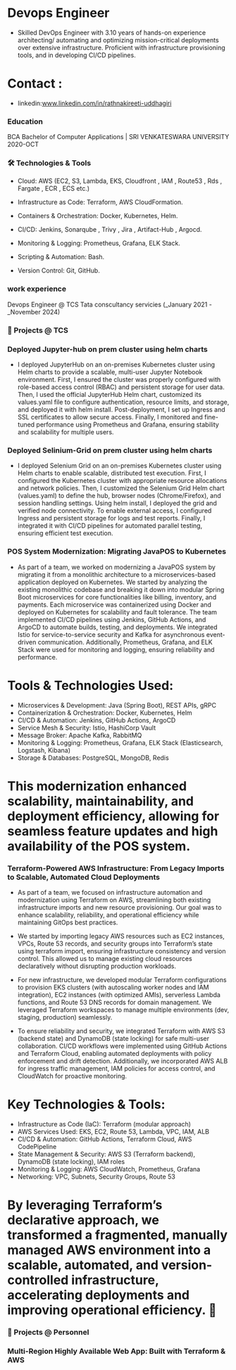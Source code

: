 # Devops Engineer
- Skilled DevOps Engineer with 3.10 years of hands-on experience architecting/ automating and optimizing mission-critical deployments over extensive infrastructure. Proficient with infrastructure provisioning tools, and in developing CI/CD pipelines.

# Contact :

- linkedin:www.linkedin.com/in/rathnakireeti-uddhagiri

### Education

BCA Bachelor of Computer Applications | SRI VENKATESWARA UNIVERSITY 2020-OCT

### 🛠️ Technologies & Tools

- Cloud: AWS (EC2, S3, Lambda, EKS, Cloudfront , IAM , Route53 , Rds , Fargate , ECR , ECS etc.)

- Infrastructure as Code: Terraform, AWS CloudFormation.

- Containers & Orchestration: Docker, Kubernetes, Helm.

- CI/CD:  Jenkins, Sonarqube , Trivy , Jira , Artifact-Hub , Argocd.

- Monitoring & Logging: Prometheus, Grafana, ELK Stack.

- Scripting & Automation: Bash.

- Version Control: Git, GitHub.

### work experience

Devops Engineer @ TCS Tata conscultancy servicies (_January 2021 - _November 2024)

### 📂 Projects @ TCS

### Deployed Jupyter-hub on prem cluster using helm charts

- I deployed JupyterHub on an on-premises Kubernetes cluster using Helm charts to provide a scalable, multi-user Jupyter Notebook environment. First, I ensured the cluster was properly configured with role-based access control (RBAC) and persistent storage for user data. Then, I used the official JupyterHub Helm chart, customized its values.yaml file to configure authentication, resource limits, and storage, and deployed it with helm install. Post-deployment, I set up Ingress and SSL certificates to allow secure access. Finally, I monitored and fine-tuned performance using Prometheus and Grafana, ensuring stability and scalability for multiple users.

### Deployed Selinium-Grid on prem cluster using helm charts

- I deployed Selenium Grid on an on-premises Kubernetes cluster using Helm charts to enable scalable, distributed test execution. First, I configured the Kubernetes cluster with appropriate resource allocations and network policies. Then, I customized the Selenium Grid Helm chart (values.yaml) to define the hub, browser nodes (Chrome/Firefox), and session handling settings. Using helm install, I deployed the grid and verified node connectivity. To enable external access, I configured Ingress and persistent storage for logs and test reports. Finally, I integrated it with CI/CD pipelines  for automated parallel testing, ensuring efficient test execution.

### POS System Modernization: Migrating JavaPOS to Kubernetes

- As part of a team, we worked on modernizing a JavaPOS system by migrating it from a monolithic architecture to a microservices-based application deployed on Kubernetes. We started by analyzing the existing monolithic codebase and breaking it down into modular Spring Boot microservices for core functionalities like billing, inventory, and payments. Each microservice was containerized using Docker and deployed on Kubernetes for scalability and fault tolerance. The team implemented CI/CD pipelines using Jenkins, GitHub Actions, and ArgoCD to automate builds, testing, and deployments. We integrated Istio for service-to-service security and Kafka for asynchronous event-driven communication. Additionally, Prometheus, Grafana, and ELK Stack were used for monitoring and logging, ensuring reliability and performance.

# Tools & Technologies Used:

- Microservices & Development: Java (Spring Boot), REST APIs, gRPC
- Containerization & Orchestration: Docker, Kubernetes, Helm
- CI/CD & Automation: Jenkins, GitHub Actions, ArgoCD
- Service Mesh & Security: Istio, HashiCorp Vault
- Message Broker: Apache Kafka, RabbitMQ
- Monitoring & Logging: Prometheus, Grafana, ELK Stack (Elasticsearch, Logstash, Kibana)
- Storage & Databases: PostgreSQL, MongoDB, Redis

# This modernization enhanced scalability, maintainability, and deployment efficiency, allowing for seamless feature updates and high availability of the POS system.

### Terraform-Powered AWS Infrastructure: From Legacy Imports to Scalable, Automated Cloud Deployments

- As part of a team, we focused on infrastructure automation and modernization using Terraform on AWS, streamlining both existing infrastructure imports and new resource provisioning. Our goal was to enhance scalability, reliability, and operational efficiency while maintaining GitOps best practices.

- We started by importing legacy AWS resources such as EC2 instances, VPCs, Route 53 records, and security groups into Terraform’s state using terraform import, ensuring infrastructure consistency and version control. This allowed us to manage existing cloud resources declaratively without disrupting production workloads.

- For new infrastructure, we developed modular Terraform configurations to provision EKS clusters (with autoscaling worker nodes and IAM integration), EC2 instances (with optimized AMIs), serverless Lambda functions, and Route 53 DNS records for domain management. We leveraged Terraform workspaces to manage multiple environments (dev, staging, production) seamlessly.

- To ensure reliability and security, we integrated Terraform with AWS S3 (backend state) and DynamoDB (state locking) for safe multi-user collaboration. CI/CD workflows were implemented using GitHub Actions and Terraform Cloud, enabling automated deployments with policy enforcement and drift detection. Additionally, we incorporated AWS ALB for ingress traffic management, IAM policies for access control, and CloudWatch for proactive monitoring.

# Key Technologies & Tools:

- Infrastructure as Code (IaC): Terraform (modular approach)
- AWS Services Used: EKS, EC2, Route 53, Lambda, VPC, IAM, ALB
- CI/CD & Automation: GitHub Actions, Terraform Cloud, AWS CodePipeline
- State Management & Security: AWS S3 (Terraform backend), DynamoDB (state locking), IAM roles
- Monitoring & Logging: AWS CloudWatch, Prometheus, Grafana
- Networking: VPC, Subnets, Security Groups, Route 53

# By leveraging Terraform’s declarative approach, we transformed a fragmented, manually managed AWS environment into a scalable, automated, and version-controlled infrastructure, accelerating deployments and improving operational efficiency. 🚀


### 📂 Projects @ Personnel

###  Multi-Region Highly Available Web App: Built with Terraform & AWS
